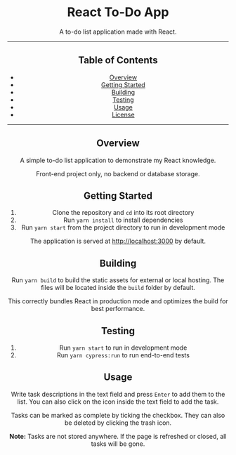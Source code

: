 <h1 align="center">
  React To-Do App
</h1>

<div align="center">
  <p>A to-do list application made with React.</p>

- - -

## Table of Contents

- [Overview](#overview)
- [Getting Started](#getting-started)
- [Building](#building)
- [Testing](#testing)
- [Usage](#usage)
- [License](#license)

- - -

## Overview

A simple to-do list application to demonstrate my React knowledge.

Front-end project only, no backend or database storage.

## Getting Started

1. Clone the repository and `cd` into its root directory
2. Run `yarn install` to install dependencies
3. Run `yarn start` from the project directory to run in development mode

The application is served at [http://localhost:3000](http://localhost:3000) by default.

## Building

Run `yarn build` to build the static assets for external or local hosting. The files will be located inside the `build` folder by default.

This correctly bundles React in production mode and optimizes the build for best performance.

## Testing

1. Run `yarn start` to run in development mode
2. Run `yarn cypress:run` to run end-to-end tests

## Usage

Write task descriptions in the text field and press `Enter` to add them to the list. You can also click on the icon inside the text field to add the task.

Tasks can be marked as complete by ticking the checkbox. They can also be deleted by clicking the trash icon.

**Note:** Tasks are not stored anywhere. If the page is refreshed or closed, all tasks will be gone.
